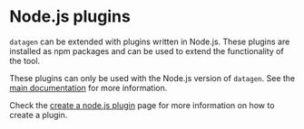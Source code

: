 # Node.js plugins

`datagen` can be extended with plugins written in Node.js. These plugins are
installed as npm packages and can be used to extend the functionality of the
tool.

These plugins can only be used with the Node.js version of `datagen`. See the
[main documentation](https://github.com/MarkusJx/datagen/blob/main/README.md)
for more information.

Check the [create a node.js plugin](node/create.md) page for more information on how
to create a plugin.
